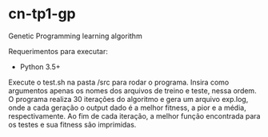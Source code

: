 # cn-tp1-gp
Genetic Programming learning algorithm

Requerimentos para executar:
- Python 3.5+

Execute o test.sh na pasta /src para rodar o programa. Insira como argumentos apenas os nomes dos arquivos de treino e teste, nessa ordem.
O programa realiza 30 iterações do algoritmo e gera um arquivo exp.log, onde a cada geração o output dado é a melhor fitness, a pior e a média, respectivamente. Ao fim de cada iteração, a melhor função encontrada para os testes e sua fitness são imprimidas.
